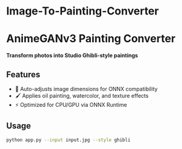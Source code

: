 # Image-To-Painting-Converter
# AnimeGANv3 Painting Converter  
**Transform photos into Studio Ghibli-style paintings**  

## Features  
- 🎨 Auto-adjusts image dimensions for ONNX compatibility  
- 🖌️ Applies oil painting, watercolor, and texture effects  
- ⚡ Optimized for CPU/GPU via ONNX Runtime  

## Usage  
```bash
python app.py --input input.jpg --style ghibli
